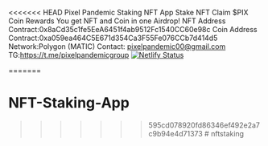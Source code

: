 <<<<<<< HEAD
Pixel Pandemic Staking NFT App
Stake NFT Claim $PIX Coin Rewards
You get NFT and Coin in one Airdrop! 
NFT Address Contract:0x8aCd35c1fe5EeA6451f4ab9512Fc1540CC60e98c
Coin Address Contract:0xa059ea464C5E671d354Ca3F55Fe076CCb7d414d5 
Network:Polygon (MATIC)
Contact: pixelpandemic00@gmail.com
TG:https://t.me/pixelpandemicgroup
[![Netlify Status](https://api.netlify.com/api/v1/badges/016a46a4-648f-4a4f-91bd-60fbcb93768e/deploy-status)](https://app.netlify.com/sites/ppnftstaking/deploys)

=======
# NFT-Staking-App
>>>>>>> 595cd078920fd86346ef492e2a7c9b94e4d71373
#   n f t s t a k i n g  
 